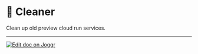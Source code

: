 <!--@@joggrdoc@@-->
<!-- @joggr:version(v2):end -->
<!-- @joggr:warning:start -->
<!-- 
  _   _   _    __        __     _      ____    _   _   ___   _   _    ____     _   _   _ 
 | | | | | |   \ \      / /    / \    |  _ \  | \ | | |_ _| | \ | |  / ___|   | | | | | |
 | | | | | |    \ \ /\ / /    / _ \   | |_) | |  \| |  | |  |  \| | | |  _    | | | | | |
 |_| |_| |_|     \ V  V /    / ___ \  |  _ <  | |\  |  | |  | |\  | | |_| |   |_| |_| |_|
 (_) (_) (_)      \_/\_/    /_/   \_\ |_| \_\ |_| \_| |___| |_| \_|  \____|   (_) (_) (_)
                                                              
This document is managed by Joggr. Editing this document could break Joggr's core features, i.e. our 
ability to auto-maintain this document. Please use the Joggr editor to edit this document 
(link at bottom of the page).
-->
<!-- @joggr:warning:end -->
# 🧼 Cleaner

Clean up old preview cloud run services.

<!-- @joggr:editLink(4318d950-8619-4b60-bfe0-c99baf01e42e):start -->
---
<a href="https://app.joggr.io/app/documents/4318d950-8619-4b60-bfe0-c99baf01e42e/edit">
  <img src="https://cdn.joggr.io/assets/static/badges/joggr-document-edit.svg?did=4318d950-8619-4b60-bfe0-c99baf01e42e" alt="Edit doc on Joggr" />
</a>
<!-- @joggr:editLink(4318d950-8619-4b60-bfe0-c99baf01e42e):end -->